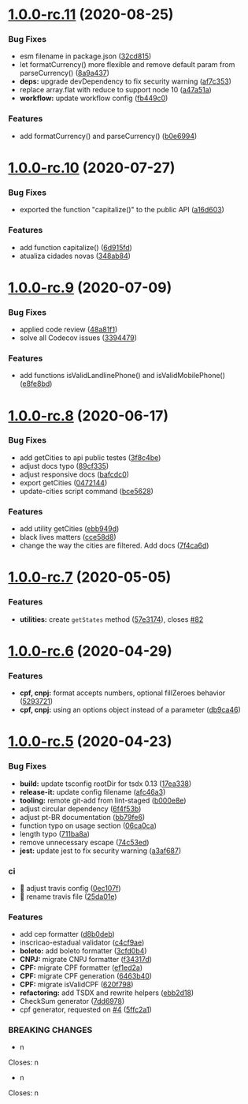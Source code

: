# [1.0.0-rc.11](https://github.com/brazilian-utils/brazilian-utils/compare/1.0.0-rc.10...1.0.0-rc.11) (2020-08-25)


### Bug Fixes

* esm filename in package.json ([32cd815](https://github.com/brazilian-utils/brazilian-utils/commit/32cd815905af8ff850f6b4f56824288223722200))
* let formatCurrency() more flexible and remove default param from parseCurrency() ([8a9a437](https://github.com/brazilian-utils/brazilian-utils/commit/8a9a4374d2b1e6bd33f2ccb26e6496c5f12dcd22))
* **deps:** upgrade devDependency to fix security warning ([af7c353](https://github.com/brazilian-utils/brazilian-utils/commit/af7c353e97d1f9140a251a84fc13168aa2789956))
* replace array.flat with reduce to support node 10 ([a47a51a](https://github.com/brazilian-utils/brazilian-utils/commit/a47a51a1b881aaf045d9e69af4fd0b20c50dcbfe))
* **workflow:** update workflow config ([fb449c0](https://github.com/brazilian-utils/brazilian-utils/commit/fb449c09ed0b19277f946af26e4465efe10c68be))


### Features

* add formatCurrency() and parseCurrency() ([b0e6994](https://github.com/brazilian-utils/brazilian-utils/commit/b0e6994ebd7613030c648bbc9150640f305bf4ca))

<a name="1.0.0-rc.10"></a>
# [1.0.0-rc.10](https://github.com/brazilian-utils/brazilian-utils/compare/1.0.0-rc.9...1.0.0-rc.10) (2020-07-27)


### Bug Fixes

* exported the function "capitalize()" to the public API ([a16d603](https://github.com/brazilian-utils/brazilian-utils/commit/a16d603))


### Features

* add function capitalize() ([6d915fd](https://github.com/brazilian-utils/brazilian-utils/commit/6d915fd))
* atualiza cidades novas ([348ab84](https://github.com/brazilian-utils/brazilian-utils/commit/348ab84))

<a name="1.0.0-rc.9"></a>
# [1.0.0-rc.9](https://github.com/brazilian-utils/brazilian-utils/compare/1.0.0-rc.8...1.0.0-rc.9) (2020-07-09)


### Bug Fixes

* applied code review ([48a81f1](https://github.com/brazilian-utils/brazilian-utils/commit/48a81f1))
* solve all Codecov issues ([3394479](https://github.com/brazilian-utils/brazilian-utils/commit/3394479))


### Features

* add functions isValidLandlinePhone() and isValidMobilePhone() ([e8fe8bd](https://github.com/brazilian-utils/brazilian-utils/commit/e8fe8bd))

<a name="1.0.0-rc.8"></a>
# [1.0.0-rc.8](https://github.com/brazilian-utils/brazilian-utils/compare/1.0.0-rc.7...1.0.0-rc.8) (2020-06-17)


### Bug Fixes

* add getCities to api public testes ([3f8c4be](https://github.com/brazilian-utils/brazilian-utils/commit/3f8c4be))
* adjust docs typo ([89cf335](https://github.com/brazilian-utils/brazilian-utils/commit/89cf335))
* adjust responsive docs ([bafcdc0](https://github.com/brazilian-utils/brazilian-utils/commit/bafcdc0))
* export getCities ([0472144](https://github.com/brazilian-utils/brazilian-utils/commit/0472144))
* update-cities script command ([bce5628](https://github.com/brazilian-utils/brazilian-utils/commit/bce5628))


### Features

* add utility getCities ([ebb949d](https://github.com/brazilian-utils/brazilian-utils/commit/ebb949d))
* black lives matters ([cce58d8](https://github.com/brazilian-utils/brazilian-utils/commit/cce58d8))
* change the way the cities are filtered. Add docs ([7f4ca6d](https://github.com/brazilian-utils/brazilian-utils/commit/7f4ca6d))

<a name="1.0.0-rc.7"></a>
# [1.0.0-rc.7](https://github.com/brazilian-utils/brazilian-utils/compare/1.0.0-rc.6...1.0.0-rc.7) (2020-05-05)


### Features

* **utilities:** create `getStates` method ([57e3174](https://github.com/brazilian-utils/brazilian-utils/commit/57e3174)), closes [#82](https://github.com/brazilian-utils/brazilian-utils/issues/82)



<a name="1.0.0-rc.6"></a>
# [1.0.0-rc.6](https://github.com/brazilian-utils/brazilian-utils/compare/1.0.0-rc.6...1.0.0-rc.7) (2020-04-29)


### Features

* **cpf, cnpj:** format accepts numbers, optional fillZeroes behavior ([5293721](https://github.com/brazilian-utils/brazilian-utils/commit/5293721))
* **cpf, cnpj:** using an options object instead of a parameter ([db9ca46](https://github.com/brazilian-utils/brazilian-utils/commit/db9ca46))



<a name="1.0.0-rc.5"></a>
# [1.0.0-rc.5](https://github.com/brazilian-utils/brazilian-utils/compare/1.0.0-rc.6...1.0.0-rc.7) (2020-04-23)


### Bug Fixes

* **build:** update tsconfig rootDir for tsdx 0.13 ([17ea338](https://github.com/brazilian-utils/brazilian-utils/commit/17ea338))
* **release-it:** update config filename ([afc46a3](https://github.com/brazilian-utils/brazilian-utils/commit/afc46a3))
* **tooling:** remote git-add from lint-staged ([b000e8e](https://github.com/brazilian-utils/brazilian-utils/commit/b000e8e))
* adjust circular dependency ([6f4f53b](https://github.com/brazilian-utils/brazilian-utils/commit/6f4f53b))
* adjust pt-BR documentation ([bb79fe6](https://github.com/brazilian-utils/brazilian-utils/commit/bb79fe6))
* function typo on usage section ([06ca0ca](https://github.com/brazilian-utils/brazilian-utils/commit/06ca0ca))
* length typo ([711ba8a](https://github.com/brazilian-utils/brazilian-utils/commit/711ba8a))
* remove unnecessary escape ([74c53ed](https://github.com/brazilian-utils/brazilian-utils/commit/74c53ed))
* **jest:** update jest to fix security warning ([a3af687](https://github.com/brazilian-utils/brazilian-utils/commit/a3af687))


### ci

* 🎡 adjust travis config ([0ec107f](https://github.com/brazilian-utils/brazilian-utils/commit/0ec107f))
* 🎡 rename travis file ([25da01e](https://github.com/brazilian-utils/brazilian-utils/commit/25da01e))


### Features

* add cep formatter ([d8b0deb](https://github.com/brazilian-utils/brazilian-utils/commit/d8b0deb))
* inscricao-estadual validator ([c4cf9ae](https://github.com/brazilian-utils/brazilian-utils/commit/c4cf9ae))
* **boleto:** add boleto formatter ([3cfd0b4](https://github.com/brazilian-utils/brazilian-utils/commit/3cfd0b4))
* **CNPJ:** migrate CNPJ formatter ([f34317d](https://github.com/brazilian-utils/brazilian-utils/commit/f34317d))
* **CPF:** migrate CPF formatter ([ef1ed2a](https://github.com/brazilian-utils/brazilian-utils/commit/ef1ed2a))
* **CPF:** migrate CPF generation ([6463b40](https://github.com/brazilian-utils/brazilian-utils/commit/6463b40))
* **CPF:** migrate isValidCPF ([620f798](https://github.com/brazilian-utils/brazilian-utils/commit/620f798))
* **refactoring:** add TSDX and rewrite helpers ([ebb2d18](https://github.com/brazilian-utils/brazilian-utils/commit/ebb2d18))
* CheckSum generator ([7dd6978](https://github.com/brazilian-utils/brazilian-utils/commit/7dd6978))
* cpf generator, requested on [#4](https://github.com/brazilian-utils/brazilian-utils/issues/4) ([5ffc2a1](https://github.com/brazilian-utils/brazilian-utils/commit/5ffc2a1))


### BREAKING CHANGES

* n

Closes: n
* n

Closes: n

